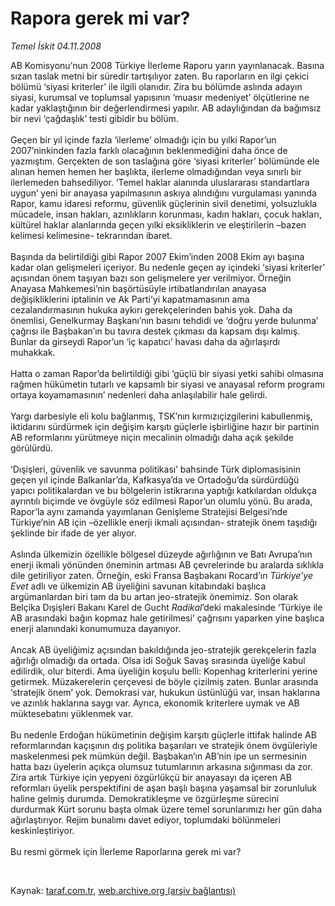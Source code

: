 # Rapora gerek mi var?

*Temel İskit 04.11.2008*

<div class="taraf_structure_2col_1zq">
<div class="margen_n">



 <p>AB Komisyonu’nun 2008 Türkiye İlerleme Raporu yarın yayınlanacak. Basına sızan taslak metni bir süredir tartışılıyor zaten. Bu raporların en ilgi çekici bölümü ‘siyasi kriterler’ ile ilgili olanıdır. Zira bu bölümde aslında adayın siyasi, kurumsal ve toplumsal yapısının ‘muasır medeniyet’ ölçütlerine ne kadar yaklaştığının bir değerlendirmesi yapılır. AB adaylığından da bağımsız bir nevi ‘çağdaşlık’ testi gibidir bu bölüm. <br/><br/>Geçen bir yıl içinde fazla ‘ilerleme’ olmadığı için bu yılki Rapor’un 2007’ninkinden fazla farklı olacağının beklenmediğini daha önce de yazmıştım. Gerçekten de son taslağına göre ‘siyasi kriterler’ bölümünde ele alınan hemen hemen her başlıkta, ilerleme olmadığından veya sınırlı bir ilerlemeden bahsediliyor. ‘Temel haklar alanında uluslararası standartlara uygun’ yeni bir anayasa yapılmasının askıya alındığını vurgulaması yanında Rapor, kamu idaresi reformu, güvenlik güçlerinin sivil denetimi, yolsuzlukla mücadele, insan hakları, azınlıkların korunması, kadın hakları, çocuk hakları, kültürel haklar alanlarında geçen yılki eksikliklerin ve eleştirilerin –bazen kelimesi kelimesine- tekrarından ibaret. <br/><br/>Başında da belirtildiği gibi Rapor 2007 Ekim’inden 2008 Ekim ayı başına kadar olan gelişmeleri içeriyor. Bu nedenle geçen ay içindeki ‘siyasi kriterler’ açısından önem taşıyan bazı son gelişmelere yer verilmiyor. Örneğin Anayasa Mahkemesi’nin başörtüsüyle irtibatlandırılan anayasa değişikliklerini iptalinin ve Ak Parti’yi kapatmamasının ama cezalandırmasının hukuka aykırı gerekçelerinden bahis yok. Daha da önemlisi, Genelkurmay Başkanı’nın basını tehdidi ve ‘doğru yerde bulunma’ çağrısı ile Başbakan’ın bu tavıra destek çıkması da kapsam dışı kalmış. Bunlar da girseydi Rapor’un ‘iç kapatıcı’ havası daha da ağırlaşırdı muhakkak. <br/><br/>Hatta o zaman Rapor’da belirtildiği gibi ‘güçlü bir siyasi yetki sahibi olmasına rağmen hükümetin tutarlı ve kapsamlı bir siyasi ve anayasal reform programı ortaya koyamamasının’ nedenleri daha anlaşılabilir hale gelirdi. <br/><br/>Yargı darbesiyle eli kolu bağlanmış, TSK’nın kırmızıçizgilerini kabullenmiş, iktidarını sürdürmek için değişim karşıtı güçlerle işbirliğine hazır bir partinin AB reformlarını yürütmeye niçin mecalinin olmadığı daha açık şekilde görülürdü. <br/><br/>‘Dışişleri, güvenlik ve savunma politikası’ bahsinde Türk diplomasisinin geçen yıl içinde Balkanlar’da, Kafkasya’da ve Ortadoğu’da sürdürdüğü yapıcı politikalardan ve bu bölgelerin istikrarına yaptığı katkılardan oldukça ayrıntılı biçimde ve övgüyle söz edilmesi Rapor’un olumlu yönü. Bu arada, Rapor’la aynı zamanda yayımlanan Genişleme Stratejisi Belgesi’nde Türkiye’nin AB için –özellikle enerji ikmali açısından- stratejik önem taşıdığı şeklinde bir ifade de yer alıyor. <br/><br/>Aslında ülkemizin özellikle bölgesel düzeyde ağırlığının ve Batı Avrupa’nın enerji ikmali yönünden öneminin artması AB çevrelerinde bu aralarda sıklıkla dile getiriliyor zaten. Örneğin, eski Fransa Başbakanı Rocard’ın <i>Türkiye’ye Evet</i> adlı ve ülkemizin AB üyeliğini savunan kitabındaki başlıca argümanlardan biri tam da bu artan jeo-stratejik önemimiz. Son olarak Belçika Dışişleri Bakanı Karel de Gucht <i>Radikal</i>’deki makalesinde ‘Türkiye ile AB arasındaki bağın kopmaz hale getirilmesi’ çağrısını yaparken yine başlıca enerji alanındaki konumumuza dayanıyor. <br/><br/>Ancak AB üyeliğimiz açısından bakıldığında jeo-stratejik gerekçelerin fazla ağırlığı olmadığı da ortada. Olsa idi Soğuk Savaş sırasında üyeliğe kabul edilirdik, olur biterdi. Ama üyeliğin koşulu belli: Kopenhag kriterlerini yerine getirmek. Müzakerelerin çerçevesi de böyle çizilmiş zaten. Bunlar arasında ‘stratejik önem’ yok. Demokrasi var, hukukun üstünlüğü var, insan haklarına ve azınlık haklarına saygı var. Ayrıca, ekonomik kriterlere uymak ve AB müktesebatını yüklenmek var. <br/><br/>Bu nedenle Erdoğan hükümetinin değişim karşıtı güçlerle ittifak halinde AB reformlarından kaçışının dış politika başarıları ve stratejik önem övgüleriyle maskelenmesi pek mümkün değil. Başbakan’ın AB’nin ipe un sermesinin hatta bazı üyelerin açıkça olumsuz tutumlarının arkasına sığınması da zor. Zira artık Türkiye için yepyeni özgürlükçü bir anayasayı da içeren AB reformları üyelik perspektifini de aşan başlı başına yaşamsal bir zorunluluk haline gelmiş durumda. Demokratikleşme ve özgürleşme sürecini durdurmak Kürt sorunu başta olmak üzere temel sorunlarımızı her gün daha ağırlaştırıyor. Rejim bunalımı davet ediyor, toplumdaki bölünmeleri keskinleştiriyor. <br/><br/>Bu resmi görmek için İlerleme Raporlarına gerek mi var?</p>

<br/>


<div id="taraf_not">
</div>

</div>


</div>

Kaynak: [taraf.com.tr](http://taraf.com.tr:80/makale/2518.htm), [web.archive.org (arşiv bağlantısı)](http://web.archive.org/web/20090220203503/http://taraf.com.tr:80/makale/2518.htm)

